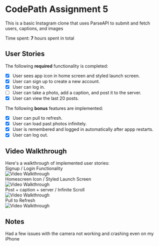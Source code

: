 # CodePath Assignment 5

This is a basic Instagram clone that uses ParseAPI to submit and fetch users, captions, and images

Time spent: **7** hours spent in total

## User Stories

The following **required** functionality is completed:

- [x] User sees app icon in home screen and styled launch screen.
- [x] User can sign up to create a new account.
- [x] User can log in.
- [ ] User can take a photo, add a caption, and post it to the server.
- [x] User can view the last 20 posts.

The following **bonus** features are implemented:

- [x] User can pull to refresh.
- [x] User can load past photos infinitely.
- [x] User is remembered and logged in automatically after appp restarts.
- [x] User can log out.

## Video Walkthrough

Here's a walkthrough of implemented user stories:<br>
Signup / Login Functionality <br>
<img src='https://i.imgur.com/55vxVhz.gif' title='Video Walkthrough' width='' alt='Video Walkthrough' /> <br>
Homescreen Icon / Styled Launch Screen <br>
<img src='https://i.imgur.com/uDSTfNP.gif' title='Video Walkthrough' width='' alt='Video Walkthrough' /> <br>
Post + caption + server / Infinite Scroll <br>
<img src='https://i.imgur.com/PRGeYK0.gif' title='Video Walkthrough' width='' alt='Video Walkthrough' /> <br>
Pull to Refresh <br>
<img src='https://i.imgur.com/AjKZ9di.gif' title='Video Walkthrough' width='' alt='Video Walkthrough' />


## Notes

Had a few issues with the camera not working and crashing even on my iPhone
